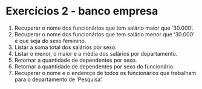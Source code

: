 # Exercícios 2 - banco empresa
1. Recuperar o nome dos funcionários que tem salário maior que ‘30.000’.
2. Recuperar o nome dos funcionários que tem salário menor que ‘30.000’ e que seja do sexo
feminino.
3. Listar a soma total dos salários por sexo.
4. Listar o menor, o maior e a média dos salários por departamento.
5. Retornar a quantidade de dependentes por sexo.
6. Retornar a quantidade de dependentes por sexo do funcionário.
7. Recuperar o nome e o endereço de todos os funcionários que trabalham para o
departamento de ‘Pesquisa’.